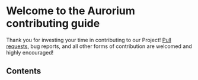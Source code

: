 # Welcome to the Aurorium contributing guide

Thank you for investing your time in contributing to our Project!
[Pull requests](https://help.github.com/articles/about-pull-requests/), bug reports, and all other forms of contribution
are welcomed and highly encouraged!

## Contents